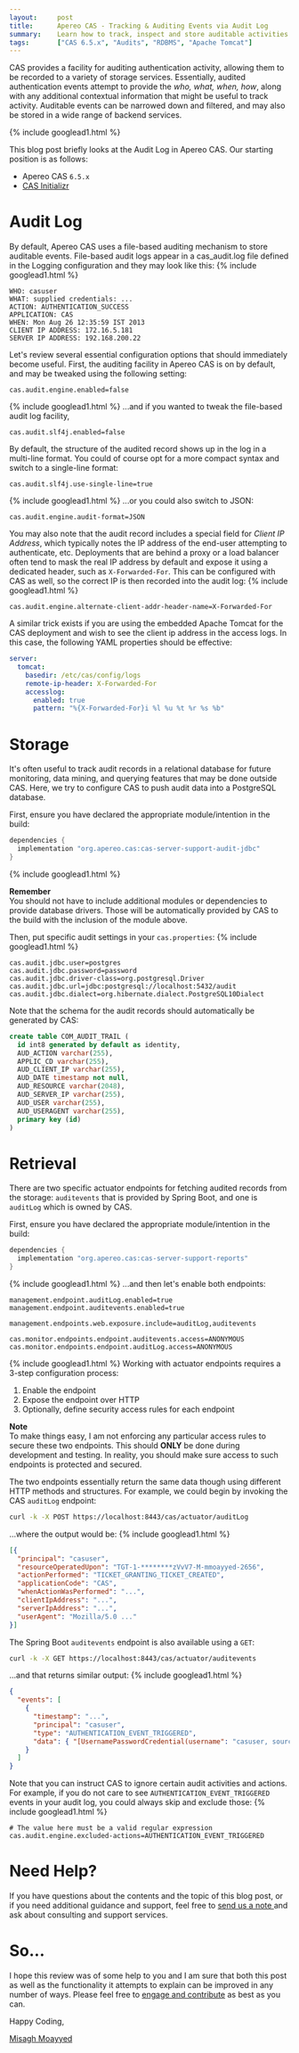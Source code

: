 ```yaml
---
layout:     post
title:      Apereo CAS - Tracking & Auditing Events via Audit Log
summary:    Learn how to track, inspect and store auditable activities and events in Apereo CAS.
tags:       ["CAS 6.5.x", "Audits", "RDBMS", "Apache Tomcat"]
---
```


CAS provides a facility for auditing authentication activity, allowing them to be recorded to a variety of storage services. Essentially, audited authentication events attempt to provide the *who, what, when, how*, along with any additional contextual information that might be useful to track activity. Auditable events can be narrowed down and filtered, and may also be stored in a wide range of backend services.

{% include googlead1.html %}

This blog post briefly looks at the Audit Log in Apereo CAS. Our starting position is as follows:

- Apereo CAS `6.5.x`
- [CAS Initializr](https://apereo.github.io/cas/6.5.x/installation/WAR-Overlay-Initializr.html)

# Audit Log

By default, Apereo CAS uses a file-based auditing mechanism to store auditable events. File-based audit logs appear in a cas_audit.log file defined in the Logging configuration and they may look like this:
{% include googlead1.html  %}
```
WHO: casuser
WHAT: supplied credentials: ...
ACTION: AUTHENTICATION_SUCCESS
APPLICATION: CAS
WHEN: Mon Aug 26 12:35:59 IST 2013
CLIENT IP ADDRESS: 172.16.5.181
SERVER IP ADDRESS: 192.168.200.22
```

Let's review several essential configuration options that should immediately become useful. First, the auditing facility in Apereo CAS is on by default, and may be tweaked using the following setting:

```properties
cas.audit.engine.enabled=false
```
{% include googlead1.html %}
...and if you wanted to tweak the file-based audit log facility,

```properties
cas.audit.slf4j.enabled=false
```

By default, the structure of the audited record shows up in the log in a multi-line format. You could of course opt for a more compact syntax and switch to a single-line format:

```properties
cas.audit.slf4j.use-single-line=true
```
{% include googlead1.html %}
...or you could also switch to JSON:

```properties
cas.audit.engine.audit-format=JSON
```

You may also note that the audit record includes a special field for *Client IP Address*, which typically notes the IP address of the end-user attempting to authenticate, etc. Deployments that are behind a proxy or a load balancer often tend to mask the real IP address by default and expose it using a dedicated header, such as `X-Forwarded-For`. This can be configured with CAS as well, so the correct IP is then recorded into the audit log:
{% include googlead1.html  %}
```properties
cas.audit.engine.alternate-client-addr-header-name=X-Forwarded-For
```

A similar trick exists if you are using the embedded Apache Tomcat for the CAS deployment and wish to see the client ip address in the access logs. In this case, the following YAML properties should be effective:

```yaml
server:
  tomcat:
    basedir: /etc/cas/config/logs 
    remote-ip-header: X-Forwarded-For
    accesslog:
      enabled: true
      pattern: "%{X-Forwarded-For}i %l %u %t %r %s %b"
```

# Storage

It's often useful to track audit records in a relational database for future monitoring, data mining, and querying features that may be done outside CAS. Here, we try to configure CAS to push audit data into a PostgreSQL database.

First, ensure you have declared the appropriate module/intention in the build:

```groovy
dependencies {
  implementation "org.apereo.cas:cas-server-support-audit-jdbc"
}
```
{% include googlead1.html  %}
<div class="alert alert-info">
  <strong>Remember</strong><br/>You should not have to include additional modules or dependencies to provide database drivers. Those will be automatically provided by CAS to the build with the inclusion of the module above.
</div>

Then, put specific audit settings in your `cas.properties`:
{% include googlead1.html  %}
```properties
cas.audit.jdbc.user=postgres
cas.audit.jdbc.password=password
cas.audit.jdbc.driver-class=org.postgresql.Driver
cas.audit.jdbc.url=jdbc:postgresql://localhost:5432/audit
cas.audit.jdbc.dialect=org.hibernate.dialect.PostgreSQL10Dialect
```

Note that the schema for the audit records should automatically be generated by CAS:

```sql
create table COM_AUDIT_TRAIL (
  id int8 generated by default as identity,
  AUD_ACTION varchar(255),
  APPLIC_CD varchar(255),
  AUD_CLIENT_IP varchar(255),
  AUD_DATE timestamp not null,
  AUD_RESOURCE varchar(2048),
  AUD_SERVER_IP varchar(255),
  AUD_USER varchar(255),
  AUD_USERAGENT varchar(255),
  primary key (id)
)
```

# Retrieval

There are two specific actuator endpoints for fetching audited records from the storage: `auditevents` that is provided by Spring Boot, and one is `auditLog` which is owned by CAS. 

First, ensure you have declared the appropriate module/intention in the build:

```groovy
dependencies {
  implementation "org.apereo.cas:cas-server-support-reports"
}
```
{% include googlead1.html %}
...and then let's enable both endpoints:

```properties
management.endpoint.auditLog.enabled=true
management.endpoint.auditevents.enabled=true

management.endpoints.web.exposure.include=auditLog,auditevents

cas.monitor.endpoints.endpoint.auditevents.access=ANONYMOUS
cas.monitor.endpoints.endpoint.auditLog.access=ANONYMOUS
```
{% include googlead1.html %}
Working with actuator endpoints requires a 3-step configuration process:

1. Enable the endpoint
2. Expose the endpoint over HTTP
3. Optionally, define security access rules for each endpoint

<div class="alert alert-info">
  <strong>Note</strong><br/>To make things easy, I am not enforcing any particular access rules to secure these two endpoints. This should <b>ONLY</b> be done during development and testing. In reality, you should make sure access to such endpoints is protected and secured.
</div>

The two endpoints essentially return the same data though using different HTTP methods and structures. For example, we could begin by invoking the CAS `auditLog` endpoint:

```bash
curl -k -X POST https://localhost:8443/cas/actuator/auditLog
```

...where the output would be:
{% include googlead1.html %}
```json
[{
  "principal": "casuser",
  "resourceOperatedUpon": "TGT-1-********zVvV7-M-mmoayyed-2656",
  "actionPerformed": "TICKET_GRANTING_TICKET_CREATED",
  "applicationCode": "CAS",
  "whenActionWasPerformed": "...",
  "clientIpAddress": "...",
  "serverIpAddress": "...",
  "userAgent": "Mozilla/5.0 ..."
}]
```

The Spring Boot `auditevents` endpoint is also available using a `GET`:

```bash
curl -k -X GET https://localhost:8443/cas/actuator/auditevents
```

...and that returns similar output:
{% include googlead1.html %}
```json
{
  "events": [
    {
      "timestamp": "...",
      "principal": "casuser",
      "type": "AUTHENTICATION_EVENT_TRIGGERED",
      "data": { "[UsernamePasswordCredential(username": "casuser, source=null, customFields={})]" }
    }
  ]
}
```

Note that you can instruct CAS to ignore certain audit activities and actions. For example, if you do not care to see `AUTHENTICATION_EVENT_TRIGGERED` events in your audit log, you could always skip and exclude those:
{% include googlead1.html %}
```properties
# The value here must be a valid regular expression
cas.audit.engine.excluded-actions=AUTHENTICATION_EVENT_TRIGGERED
```

# Need Help?

If you have questions about the contents and the topic of this blog post, or if you need additional guidance and support, feel free to [send us a note ](/#contact-section-header) and ask about consulting and support services.

# So...

I hope this review was of some help to you and I am sure that both this post as well as the functionality it attempts to explain can be improved in any number of ways. Please feel free to [engage and contribute][contribguide] as best as you can.

Happy Coding,

[Misagh Moayyed](https://fawnoos.com)

[contribguide]: https://apereo.github.io/cas/developer/Contributor-Guidelines.html